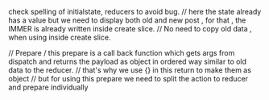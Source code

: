 check spelling of initialstate, reducers to avoid bug.
// here the state already has a value but we need to display both old and new post , for that , the IMMER is already written inside create slice.
// No need to copy old data , when using inside create slice.

// Prepare
/ this prepare is a call back function which gets args from dispatch and returns the payload as object in ordered way similar to old data to the reducer.
// that's why we use {} in this return to make them as object
// but for using this prepare we need to split the action to reducer and prepare individually